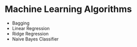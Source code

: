 # Machine Learning Algorithms
* Bagging
* Linear Regression 
* Ridge Regression
* Naive Bayes Classifier
